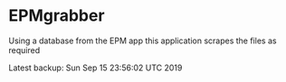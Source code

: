 # EPMgrabber
Using a database from the EPM app this application scrapes the files as required


Latest backup: Sun Sep 15 23:56:02 UTC 2019
